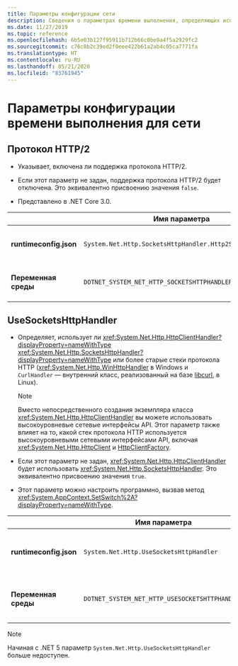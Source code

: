 ```yaml
---
title: Параметры конфигурации сети
description: Сведения о параметрах времени выполнения, определяющих использование сети для приложений .NET Core.
ms.date: 11/27/2019
ms.topic: reference
ms.openlocfilehash: 6b5e03b127f95911b712b66c0be8a4f5a2929fc2
ms.sourcegitcommit: c76c8b2c39ed2f0eee422b61a2ab4c05ca7771fa
ms.translationtype: HT
ms.contentlocale: ru-RU
ms.lasthandoff: 05/21/2020
ms.locfileid: "83761945"
---
```

# <a name="run-time-configuration-options-for-networking"></a>Параметры конфигурации времени выполнения для сети

## <a name="http2-protocol"></a>Протокол HTTP/2

- Указывает, включена ли поддержка протокола HTTP/2.

- Если этот параметр не задан, поддержка протокола HTTP/2 будет отключена. Это эквивалентно присвоению значения `false`.

- Представлено в .NET Core 3.0.

| | Имя параметра | Значения |
| - | - | - |
| **runtimeconfig.json** | `System.Net.Http.SocketsHttpHandler.Http2Support` | `false` — отключено<br/>`true` — включено |
| **Переменная среды** | `DOTNET_SYSTEM_NET_HTTP_SOCKETSHTTPHANDLER_HTTP2SUPPORT` | `0` — отключено<br/>`1` — включено |

## <a name="usesocketshttphandler"></a>UseSocketsHttpHandler

- Определяет, использует ли <xref:System.Net.Http.HttpClientHandler?displayProperty=nameWithType> <xref:System.Net.Http.SocketsHttpHandler?displayProperty=nameWithType> или более старые стеки протокола HTTP (<xref:System.Net.Http.WinHttpHandler> в Windows и `CurlHandler` — внутренний класс, реализованный на базе [libcurl](https://curl.haxx.se/libcurl/), в Linux).

  > [!NOTE]
  > Вместо непосредственного создания экземпляра класса <xref:System.Net.Http.HttpClientHandler> вы можете использовать высокоуровневые сетевые интерфейсы API. Этот параметр также влияет на то, какой стек протокола HTTP используется высокоуровневыми сетевыми интерфейсами API, включая <xref:System.Net.Http.HttpClient> и [HttpClientFactory](https://docs.microsoft.com/previous-versions/aspnet/hh995280(v%3dvs.118)).

- Если этот параметр не задан, <xref:System.Net.Http.HttpClientHandler> будет использовать <xref:System.Net.Http.SocketsHttpHandler>. Это эквивалентно присвоению значения `true`.

- Этот параметр можно настроить программно, вызвав метод <xref:System.AppContext.SetSwitch%2A?displayProperty=nameWithType>.

| | Имя параметра | Значения |
| - | - | - |
| **runtimeconfig.json** | `System.Net.Http.UseSocketsHttpHandler` | `true` — позволяет использовать <xref:System.Net.Http.SocketsHttpHandler><br/>`false` — позволяет использовать <xref:System.Net.Http.WinHttpHandler> в Windows или [libcurl](https://curl.haxx.se/libcurl/) в Linux |
| **Переменная среды** | `DOTNET_SYSTEM_NET_HTTP_USESOCKETSHTTPHANDLER` | `1` — позволяет использовать <xref:System.Net.Http.SocketsHttpHandler><br/>`0` — позволяет использовать <xref:System.Net.Http.WinHttpHandler> в Windows или [libcurl](https://curl.haxx.se/libcurl/) в Linux |

> [!NOTE]
> Начиная с .NET 5 параметр `System.Net.Http.UseSocketsHttpHandler` больше недоступен.
